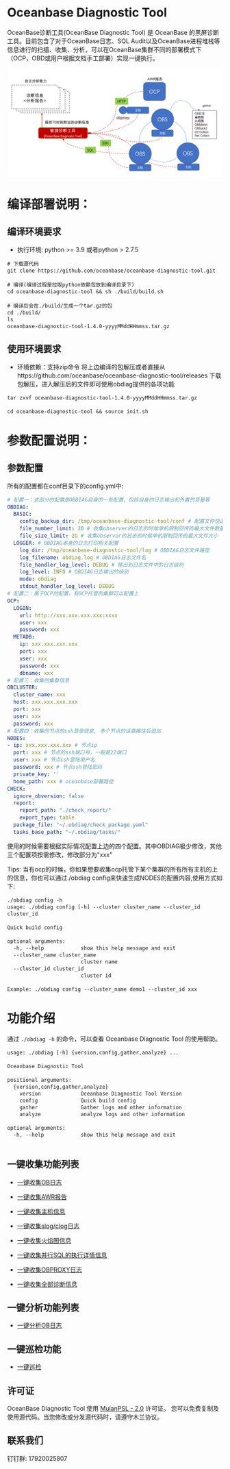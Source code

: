 
# Oceanbase Diagnostic Tool
OceanBase诊断工具(OceanBase Diagnostic Tool) 是 OceanBase 的黑屏诊断工具。目前包含了对于OceanBase日志、SQL Audit以及OceanBase进程堆栈等信息进行的扫描、收集、分析，可以在OceanBase集群不同的部署模式下（OCP，OBD或用户根据文档手工部署）实现一键执行。

![01](images/structure.png)

# 编译部署说明：
## 编译环境要求
- 执行环境: python >= 3.9 或者python > 2.7.5

```shell script
# 下载源代码
git clone https://github.com/oceanbase/oceanbase-diagnostic-tool.git

# 编译(编译过程是拉取python依赖包放到编译目录下)
cd oceanbase-diagnostic-tool && sh ./build/build.sh

# 编译后会在./build/生成一个tar.gz的包
cd ./build/
ls
oceanbase-diagnostic-tool-1.4.0-yyyyMMddHHmmss.tar.gz

```
## 使用环境要求
- 环境依赖：支持zip命令
 将上边编译的包解压或者直接从https://github.com/oceanbase/oceanbase-diagnostic-tool/releases 下载包解压，进入解压后的文件即可使用obdiag提供的各项功能

```shell script
tar zxvf oceanbase-diagnostic-tool-1.4.0-yyyyMMddHHmmss.tar.gz

cd oceanbase-diagnostic-tool && source init.sh

```

# 参数配置说明：
## 参数配置
所有的配置都在conf目录下的config.yml中:

```yaml
# 配置一：这部分的配置是OBDIAG自身的一些配置，包括自身的日志输出和外置的变量等
OBDIAG:
  BASIC:
    config_backup_dir: /tmp/oceanbase-diagnostic-tool/conf # 配置文件快速生成的时候会覆写config.yml，为了让用户可查到上一次的配置，每次执行配置更新的时候会保存一份
    file_number_limit: 20 # 收集observer的日志的时候单机限制回传的最大文件数量
    file_size_limit: 2G # 收集observer的日志的时候单机限制回传的最大文件大小
  LOGGER: # OBDIAG本身的日志打印相关配置
    log_dir: /tmp/oceanbase-diagnostic-tool/log # OBDIAG日志文件路径
    log_filename: obdiag.log # OBDIAG日志文件名
    file_handler_log_level: DEBUG # 输出到日志文件中的日志级别
    log_level: INFO # OBDIAG日志输出的级别
    mode: obdiag
    stdout_handler_log_level: DEBUG
# 配置二：属于OCP的配置，有OCP托管的集群可以配置上
OCP:
  LOGIN:
    url: http://xxx.xxx.xxx.xxx:xxxx
    user: xxx
    password: xxx
  METADB:
    ip: xxx.xxx.xxx.xxx
    port: xxx
    user: xxx
    password: xxx
    dbname: xxx
# 配置三：收集的集群信息
OBCLUSTER:
  cluster_name: xxx
  host: xxx.xxx.xxx.xxx
  port: xxx
  user: xxx
  password: xxx
# 配置四：收集的节点的ssh登录信息, 多个节点的话直接往后追加
NODES:
- ip: xxx.xxx.xxx.xxx # 节点ip
  port: xxx # 节点的ssh端口号，一般是22端口
  user: xxx # 节点ssh登陆用户名
  password: xxx # 节点ssh登陆密码
  private_key: ''
  home_path: xxx # oceanbase部署路径
CHECK:
  ignore_obversion: false
  report:
    report_path: "./check_report/"
    export_type: table
  package_file: "~/.obdiag/check_package.yaml"
  tasks_base_path: "~/.obdiag/tasks/"
```

使用的时候需要根据实际情况配置上边的四个配置。其中OBDIAG极少修改，其他三个配置项按需修改，修改部分为"xxx"

Tips: 当有ocp的时候，你如果想要收集ocp托管下某个集群的所有所有主机的上的信息，你也可以通过./obdiag config来快速生成NODES的配置内容,使用方式如下:
```
./obdiag config -h
usage: ./obdiag config [-h] --cluster cluster_name --cluster_id cluster_id

Quick build config

optional arguments:
  -h, --help            show this help message and exit
  --cluster_name cluster_name
                        cluster name
  --cluster_id cluster_id
                        cluster id

Example: ./obdiag config --cluster_name demo1 --cluster_id xxx

```

# 功能介绍
通过 `./obdiag -h` 的命令，可以查看 Oceanbase Diagnostic Tool 的使用帮助。
```
usage: ./obdiag [-h] {version,config,gather,analyze} ...

Oceanbase Diagnostic Tool

positional arguments:
  {version,config,gather,analyze}
    version             Oceanbase Diagnostic Tool Version
    config              Quick build config
    gather              Gather logs and other information
    analyze             analyze logs and other information

optional arguments:
  -h, --help            show this help message and exit


```

## 一键收集功能列表
- [一键收集OB日志](./docs/gather_ob_log.md)

- [一键收集AWR报告](./docs/gather_awr.md)

- [一键收集主机信息](./docs/gather_sysstat.md)

- [一键收集slog/clog日志](./docs/gather_admin.md)

- [一键收集火焰图信息](./docs/gather_perf.md)

- [一键收集并行SQL的执行详情信息](./docs/gather_sql_plan_monitor.md)

- [一键收集OBPROXY日志](./docs/gather_obproxy_log.md)

- [一键收集全部诊断信息](./docs/gather_all.md)

## 一键分析功能列表

- [一键分析OB日志](./docs/analyze_ob_log.md)


## 一键巡检功能
- [一键巡检](./docs/check.md)

## 许可证

OceanBase Diagnostic Tool 使用 [MulanPSL - 2.0](http://license.coscl.org.cn/MulanPSL2) 许可证。
您可以免费复制及使用源代码。当您修改或分发源代码时，请遵守木兰协议。

## 联系我们
钉钉群: 17920025807
